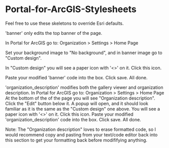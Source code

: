 # Portal-for-ArcGIS-Stylesheets
Feel free to use these skeletons to override Esri defaults.

'banner' only edits the top banner of the page. 

  In Portal for ArcGIS go to: Organization > Settings > Home Page
  
  Set your background image to "No background", and in banner image go to "Custom design".
  
  In "Custom design" you will see a paper icon with '<>' on it. Click this icon.
  
  Paste your modified 'banner' code into the box. Click save. All done.

'organization_description' modifies both the gallery viewer and organization description.
  In Portal for ArcGIS go to: Organization > Settings > Home Page
  At the bottom of the of the page you will see "Organization description". Click the "Edit" button below it.
  A popup will open, and it should look familiar as it is the same as the "Custom design" one above.
  You will see a paper icon with '<>' on it. Click this icon.
  Paste your modified 'organization_description' code into the box. Click save. All done.

Note: The "Organization description" loves to erase formatted code, so I would recommend copy and pasting from your text/code editor back into this section to get your formatting back before modififying anything.
